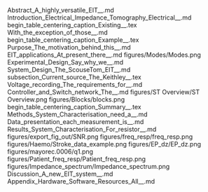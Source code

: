 Abstract_A_highly_versatile_EIT__.md
Introduction_Electrical_Impedance_Tomography_Electrical__.md
begin_table_centering_caption_Existing__.tex
With_the_exception_of_those__.md
begin_table_centering_caption_Example__.tex
Purpose_The_motivation_behind_this__.md
EIT_applications_At_present_there__.md
figures/Modes/Modes.png
Experimental_Design_Say_why_we__.md
System_Design_The_ScouseTom_EIT__.md
subsection_Current_source_The_Keithley__.tex
Voltage_recording_The_requirements_for__.md
Controller_and_Switch_network_The__.md
figures/ST Overview/ST Overview.png
figures/Blocks/blocks.png
begin_table_centering_caption_Summary__.tex
Methods_System_Characterisation_need_a__.md
Data_presentation_each_measurement_is__.md
Results_System_Characterisation_For_resistor__.md
figures/export_fig_out/SNR.png
figures/freq_resp/freq_resp.png
figures/Haemo/Stroke_data_example.png
figures/EP_dz/EP_dz.png
figures/mayorec.0006/q1.png
figures/Patient_freq_resp/Patient_freq_resp.png
figures/Impedance_spectrum/Impedance_spectrum.png
Discussion_A_new_EIT_system__.md
Appendix_Hardware_Software_Resources_All__.md